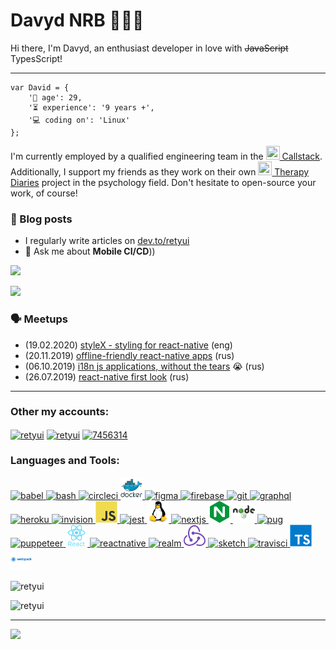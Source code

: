 # Davyd NRB 👨‍💻👋

Hi there, I'm Davyd, an enthusiast developer in love with ~~JavaScript~~ TypesScript!

---

```tsx
var David = {
    '🌱 age': 29,
    '⏳ experience': '9 years +',
    '💻 coding on': 'Linux'
};
```

I'm currently employed by a qualified engineering team in the [<img src="https://global-uploads.webflow.com/5f58b425f8d1c77413f14703/5fb3f4bf7e198b364b8f191c_favicon-32x32.png" width="22" height="22"/> Callstack](https://www.linkedin.com/company/callstack/). Additionally, I support my friends as they work on their own [<img src="https://play-lh.googleusercontent.com/w-kpdu08g4NTw3ofJiFmjd7fKoO-beRBSuv_EVWuHSSXyJEK4zAVkvJSNMwmN7oZkg=s180-rw" width="22" height="22"/> Therapy Diaries](https://theradiaries.app/) project in the psychology field. Don't hesitate to open-source your work, of course!


### 📰 Blog posts

- I regularly write articles on [dev.to/retyui](https://dev.to/retyui)
- 💬 Ask me about **Mobile CI/CD**))

<a href="https://dev.to/retyui/react-native-how-speed-up-ios-build-4x-using-cache-pods-597c"><img src="https://user-images.githubusercontent.com/4661784/103805881-e2f74000-505c-11eb-9e98-a598e504c141.png" width="400" /></a>

<a href="https://dev.to/retyui/best-11-ci-cd-services-for-building-react-native-project-ios-android-534h"><img src="https://user-images.githubusercontent.com/4661784/103805876-e1c61300-505c-11eb-8079-ea47c472ce93.png" width="400" /></a>

### 🗣️ Meetups

- (19.02.2020) [styleX - styling for react-native](https://david-talks.netlify.app/stylex/styleX.pdf) (eng) 
- (20.11.2019) [offline-friendly react-native apps](https://david-talks.netlify.app/offline/index.html) (rus)
- (06.10.2019) [i18n js applications, without the tears](https://david-talks.netlify.app/fbt/index.html) 😭 (rus)
- (26.07.2019) [react-native first look](https://david-talks.netlify.app/react-native/index.html) (rus)

---

### Other my accounts:

<p align="left">
<a href="https://codepen.io/retyui" target="blank"><img align="center" src="https://cdn.jsdelivr.net/npm/simple-icons@3.0.1/icons/codepen.svg" alt="retyui" height="30" width="35" /></a>
<a href="https://dev.to/retyui" target="blank"><img align="center" src="https://cdn.jsdelivr.net/npm/simple-icons@3.0.1/icons/dev-dot-to.svg" alt="retyui" height="30" width="35" /></a>
<a href="https://stackoverflow.com/users/7456314" target="blank"><img align="center" src="https://cdn.jsdelivr.net/npm/simple-icons@3.0.1/icons/stackoverflow.svg" alt="7456314" height="30" width="35" /></a>
</p>

<h3 align="left">Languages and Tools:</h3>
<p align="left"> <a href="https://babeljs.io/" target="_blank"> <img src="https://www.vectorlogo.zone/logos/babeljs/babeljs-icon.svg" alt="babel" width="35" height="35"/> </a> <a href="https://www.gnu.org/software/bash/" target="_blank"> <img src="https://www.vectorlogo.zone/logos/gnu_bash/gnu_bash-icon.svg" alt="bash" width="35" height="35"/> </a> <a href="https://circleci.com" target="_blank"> <img src="https://www.vectorlogo.zone/logos/circleci/circleci-icon.svg" alt="circleci" width="35" height="35"/> </a> <a href="https://www.docker.com/" target="_blank"> <img src="https://raw.githubusercontent.com/devicons/devicon/master/icons/docker/docker-original-wordmark.svg" alt="docker" width="35" height="35"/> </a> <a href="https://www.figma.com/" target="_blank"> <img src="https://www.vectorlogo.zone/logos/figma/figma-icon.svg" alt="figma" width="35" height="35"/> </a> <a href="https://firebase.google.com/" target="_blank"> <img src="https://www.vectorlogo.zone/logos/firebase/firebase-icon.svg" alt="firebase" width="35" height="35"/> </a> <a href="https://git-scm.com/" target="_blank"> <img src="https://www.vectorlogo.zone/logos/git-scm/git-scm-icon.svg" alt="git" width="35" height="35"/> </a> <a href="https://graphql.org" target="_blank"> <img src="https://www.vectorlogo.zone/logos/graphql/graphql-icon.svg" alt="graphql" width="35" height="35"/> </a> <a href="https://heroku.com" target="_blank"> <img src="https://www.vectorlogo.zone/logos/heroku/heroku-icon.svg" alt="heroku" width="35" height="35"/> </a> <a href="https://www.invisionapp.com/" target="_blank"> <img src="https://www.vectorlogo.zone/logos/invisionapp/invisionapp-icon.svg" alt="invision" width="35" height="35"/> </a> <a href="https://developer.mozilla.org/en-US/docs/Web/JavaScript" target="_blank"> <img src="https://raw.githubusercontent.com/devicons/devicon/master/icons/javascript/javascript-original.svg" alt="javascript" width="35" height="35"/> </a> <a href="https://jestjs.io" target="_blank"> <img src="https://www.vectorlogo.zone/logos/jestjsio/jestjsio-icon.svg" alt="jest" width="35" height="35"/> </a> <a href="https://www.linux.org/" target="_blank"> <img src="https://raw.githubusercontent.com/devicons/devicon/master/icons/linux/linux-original.svg" alt="linux" width="35" height="35"/> </a> <a href="https://nextjs.org/" target="_blank"> <img src="https://cdn.worldvectorlogo.com/logos/nextjs-3.svg" alt="nextjs" width="35" height="35"/> </a> <a href="https://www.nginx.com" target="_blank"> <img src="https://raw.githubusercontent.com/devicons/devicon/master/icons/nginx/nginx-original.svg" alt="nginx" width="35" height="35"/> </a> <a href="https://nodejs.org" target="_blank"> <img src="https://raw.githubusercontent.com/devicons/devicon/master/icons/nodejs/nodejs-original-wordmark.svg" alt="nodejs" width="35" height="35"/> </a> <a href="https://pugjs.org" target="_blank"> <img src="https://cdn.worldvectorlogo.com/logos/pug.svg" alt="pug" width="35" height="35"/> </a> <a href="https://github.com/puppeteer/puppeteer" target="_blank"> <img src="https://www.vectorlogo.zone/logos/pptrdev/pptrdev-official.svg" alt="puppeteer" width="35" height="35"/> </a> <a href="https://reactjs.org/" target="_blank"> <img src="https://raw.githubusercontent.com/devicons/devicon/master/icons/react/react-original-wordmark.svg" alt="react" width="35" height="35"/> </a> <a href="https://reactnative.dev/" target="_blank"> <img src="https://reactnative.dev/img/header_logo.svg" alt="reactnative" width="35" height="35"/> </a> <a href="https://realm.io/" target="_blank"> <img src="https://raw.githubusercontent.com/bestofjs/bestofjs-webui/8665e8c267a0215f3159df28b33c365198101df5/public/logos/realm.svg" alt="realm" width="35" height="35"/> </a> <a href="https://redux.js.org" target="_blank"> <img src="https://raw.githubusercontent.com/devicons/devicon/master/icons/redux/redux-original.svg" alt="redux" width="35" height="35"/> </a> <a href="https://www.sketch.com/" target="_blank"> <img src="https://www.vectorlogo.zone/logos/sketchapp/sketchapp-icon.svg" alt="sketch" width="35" height="35"/> </a> <a href="https://travis-ci.org" target="_blank"> <img src="https://www.vectorlogo.zone/logos/travis-ci/travis-ci-icon.svg" alt="travisci" width="35" height="35"/> </a> <a href="https://www.typescriptlang.org/" target="_blank"> <img src="https://raw.githubusercontent.com/devicons/devicon/master/icons/typescript/typescript-original.svg" alt="typescript" width="35" height="35"/> </a> <a href="https://webpack.js.org" target="_blank"> <img src="https://raw.githubusercontent.com/devicons/devicon/d00d0969292a6569d45b06d3f350f463a0107b0d/icons/webpack/webpack-original-wordmark.svg" alt="webpack" width="35" height="35"/> </a> </p>



![retyui](https://github-readme-stats.vercel.app/api?username=retyui&show_icons=true&locale=en)

![retyui](https://github-readme-streak-stats.herokuapp.com/?user=retyui)

---

![](https://komarev.com/ghpvc/?username=retyui&label=Profile%20views&color=0e75b6&style=flat)
